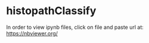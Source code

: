 # histopathClassify

In order to view ipynb files, click on file and paste url at:
https://nbviewer.org/
